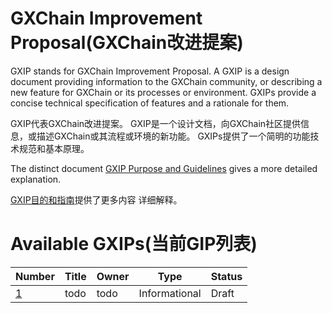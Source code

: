 # GXChain Improvement Proposal(GXChain改进提案)

GXIP stands for GXChain Improvement Proposal. A GXIP is a design document
providing information to the GXChain community, or describing a new feature for
GXChain or its processes or environment. GXIPs provide a concise
technical specification of features and a rationale for them.

GXIP代表GXChain改进提案。 GXIP是一个设计文档，向GXChain社区提供信息，或描述GXChain或其流程或环境的新功能。 GXIPs提供了一个简明的功能技术规范和基本原理。

The distinct document [GXIP Purpose and Guidelines](gxip-001/README.md) gives a more
detailed explanation.

[GXIP目的和指南](gxip-0001/README.md)提供了更多内容
详细解释。

# Available GXIPs(当前GIP列表)

Number             | Title                                                    | Owner             | Type           | Status
-------------------|----------------------------------------------------------|-------------------|----------------|--------
[1](gxip-0001.md)  | todo                              | todo      | Informational  | Draft
